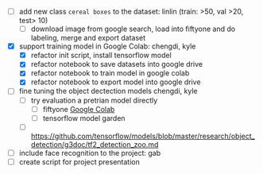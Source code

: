 - [ ] add new class `cereal boxes` to the dataset: linlin (train: >50, val >20, test> 10)
  - [ ] download image from google search, load into fiftyone and do labeling,  merge and export dataset 
- [x] support training model in Google Colab: chengdi, kyle
  - [x] refactor init script, install tensorflow model
  - [x] refactor notebook to save datasets into google drive
  - [x] refactor notebook to train model in google colab
  - [x] refactor notebook to export model into google drive
- [ ] fine tuning the object dectection models  chengdi, kyle
  - [ ] try evaluation a pretrian model directly 
    - [ ] fiftyone [Google Colab](https://colab.research.google.com/github/voxel51/fiftyone/blob/v0.13.3/docs/source/tutorials/evaluate_detections.ipynb)
    - [ ] tensorflow model garden 
  - [ ] https://github.com/tensorflow/models/blob/master/research/object_detection/g3doc/tf2_detection_zoo.md
- [ ] include face recognition to the project: gab
- [ ] create script for project presentation